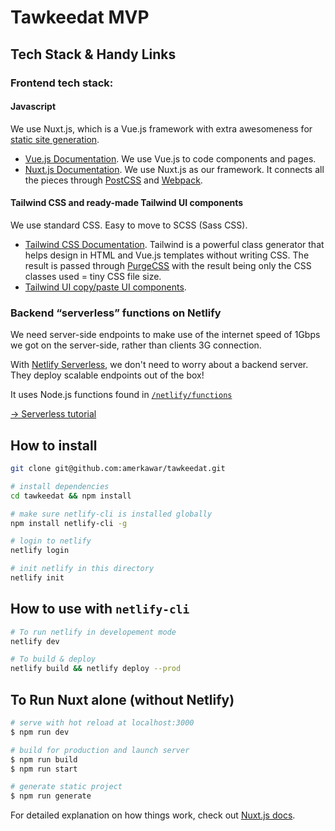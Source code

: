 # Tawkeedat MVP

## Tech Stack & Handy Links

### Frontend tech stack:

#### Javascript

We use Nuxt.js, which is a Vue.js framework with extra awesomeness for [static site generation](https://nuxtjs.org/docs/2.x/concepts/static-site-generation/).

- [Vue.js Documentation](https://vuejs.org/v2/guide/). We use Vue.js to code components and pages.
- [Nuxt.js Documentation](https://nuxtjs.org/docs/2.x/concepts/views). We use Nuxt.js as our framework. It connects all the pieces through [PostCSS](https://postcss.org/) and [Webpack](https://webpack.js.org/).

#### Tailwind CSS and ready-made Tailwind UI components

We use standard CSS. Easy to move to SCSS (Sass CSS).

- [Tailwind CSS Documentation](https://tailwindcss.com/docs). Tailwind is a powerful class generator that helps design in HTML and Vue.js templates without writing CSS. The result is passed through [PurgeCSS](https://tailwindcss.com/docs/optimizing-for-production#writing-purgeable-html) with the result being only the CSS classes used = tiny CSS file size.
- [Tailwind UI copy/paste UI components](https://tailwindui.com/components).

### Backend “serverless” functions on Netlify

We need server-side endpoints to make use of the internet speed of 1Gbps we got on the server-side, rather than clients 3G connection.

With [Netlify Serverless](https://docs.netlify.com/), we don't need to worry about a backend server. They deploy scalable endpoints out of the box!

It uses Node.js functions found in [`/netlify/functions`](./netlify/)

[→ Serverless tutorial](https://www.sitepoint.com/serverless-functions/)

## How to install

```bash
git clone git@github.com:amerkawar/tawkeedat.git

# install dependencies
cd tawkeedat && npm install

# make sure netlify-cli is installed globally
npm install netlify-cli -g

# login to netlify
netlify login

# init netlify in this directory
netlify init
```

## How to use with `netlify-cli`

```bash
# To run netlify in developement mode
netlify dev

# To build & deploy
netlify build && netlify deploy --prod
```

## To Run Nuxt alone (without Netlify)

```bash
# serve with hot reload at localhost:3000
$ npm run dev

# build for production and launch server
$ npm run build
$ npm run start

# generate static project
$ npm run generate
```

For detailed explanation on how things work, check out [Nuxt.js docs](https://nuxtjs.org).
